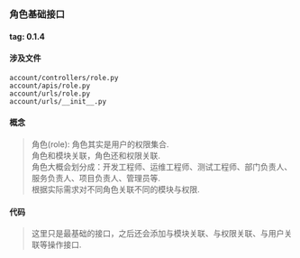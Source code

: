 ### 角色基础接口
#### tag: 0.1.4
#### 涉及文件
```
account/controllers/role.py
account/apis/role.py
account/urls/role.py
account/urls/__init__.py
```
#### 概念
> 角色(role): 角色其实是用户的权限集合.   
> 角色和模块关联，角色还和权限关联.  
> 角色大概会划分成：开发工程师、运维工程师、测试工程师、部门负责人、服务负责人、项目负责人、管理员等.  
> 根据实际需求对不同角色关联不同的模块与权限.  

#### 代码
> 这里只是最基础的接口，之后还会添加与模块关联、与权限关联、与用户关联等操作接口.  
